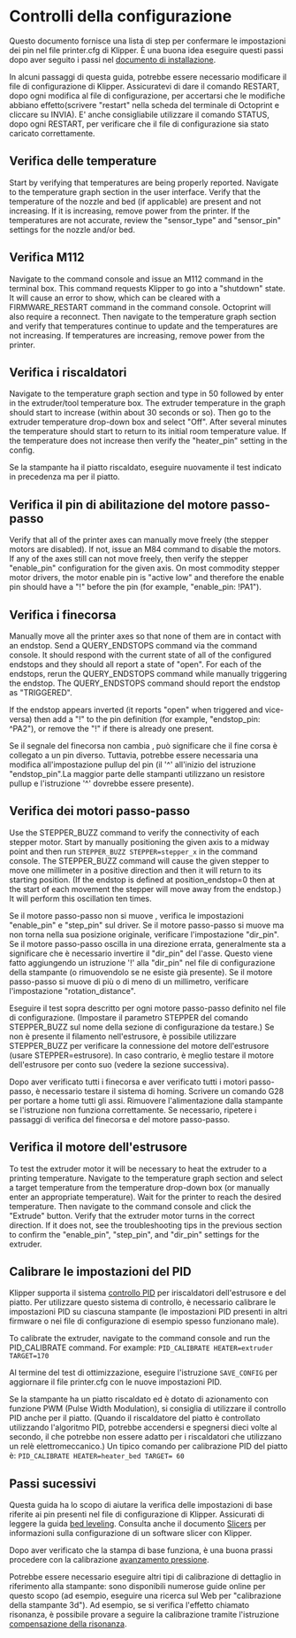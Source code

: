 # Controlli della configurazione

Questo documento fornisce una lista di step per confermare le impostazioni dei pin nel file printer.cfg di Klipper. È una buona idea eseguire questi passi dopo aver seguito i passi nel [documento di installazione](Installation.md).

In alcuni passaggi di questa guida, potrebbe essere necessario modificare il file di configurazione di Klipper. Assicuratevi di dare il comando RESTART, dopo ogni modifica al file di configurazione, per accertarsi che le modifiche abbiano effetto(scrivere "restart" nella scheda del terminale di Octoprint e cliccare su INVIA). E' anche consigliabile utilizzare il comando STATUS, dopo ogni RESTART, per verificare che il file di configurazione sia stato caricato correttamente.

## Verifica delle temperature

Start by verifying that temperatures are being properly reported. Navigate to the temperature graph section in the user interface. Verify that the temperature of the nozzle and bed (if applicable) are present and not increasing. If it is increasing, remove power from the printer. If the temperatures are not accurate, review the "sensor_type" and "sensor_pin" settings for the nozzle and/or bed.

## Verifica M112

Navigate to the command console and issue an M112 command in the terminal box. This command requests Klipper to go into a "shutdown" state. It will cause an error to show, which can be cleared with a FIRMWARE_RESTART command in the command console. Octoprint will also require a reconnect. Then navigate to the temperature graph section and verify that temperatures continue to update and the temperatures are not increasing. If temperatures are increasing, remove power from the printer.

## Verifica i riscaldatori

Navigate to the temperature graph section and type in 50 followed by enter in the extruder/tool temperature box. The extruder temperature in the graph should start to increase (within about 30 seconds or so). Then go to the extruder temperature drop-down box and select "Off". After several minutes the temperature should start to return to its initial room temperature value. If the temperature does not increase then verify the "heater_pin" setting in the config.

Se la stampante ha il piatto riscaldato, eseguire nuovamente il test indicato in precedenza ma per il piatto.

## Verifica il pin di abilitazione del motore passo-passo

Verify that all of the printer axes can manually move freely (the stepper motors are disabled). If not, issue an M84 command to disable the motors. If any of the axes still can not move freely, then verify the stepper "enable_pin" configuration for the given axis. On most commodity stepper motor drivers, the motor enable pin is "active low" and therefore the enable pin should have a "!" before the pin (for example, "enable_pin: !PA1").

## Verifica i finecorsa

Manually move all the printer axes so that none of them are in contact with an endstop. Send a QUERY_ENDSTOPS command via the command console. It should respond with the current state of all of the configured endstops and they should all report a state of "open". For each of the endstops, rerun the QUERY_ENDSTOPS command while manually triggering the endstop. The QUERY_ENDSTOPS command should report the endstop as "TRIGGERED".

If the endstop appears inverted (it reports "open" when triggered and vice-versa) then add a "!" to the pin definition (for example, "endstop_pin: ^PA2"), or remove the "!" if there is already one present.

Se il segnale del finecorsa non cambia , può significare che il fine corsa è collegato a un pin diverso. Tuttavia, potrebbe essere necessaria una modifica all'impostazione pullup del pin (il '^' all'inizio del istruzione "endstop_pin".La maggior parte delle stampanti utilizzano un resistore pullup e l'istruzione '^' dovrebbe essere presente).

## Verifica dei motori passo-passo

Use the STEPPER_BUZZ command to verify the connectivity of each stepper motor. Start by manually positioning the given axis to a midway point and then run `STEPPER_BUZZ STEPPER=stepper_x` in the command console. The STEPPER_BUZZ command will cause the given stepper to move one millimeter in a positive direction and then it will return to its starting position. (If the endstop is defined at position_endstop=0 then at the start of each movement the stepper will move away from the endstop.) It will perform this oscillation ten times.

Se il motore passo-passo non si muove , verifica le impostazioni "enable_pin" e "step_pin" sul driver. Se il motore passo-passo si muove ma non torna nella sua posizione originale, verificare l'impostazione "dir_pin". Se il motore passo-passo oscilla in una direzione errata, generalmente sta a significare che è necessario invertire il "dir_pin" del l'asse. Questo viene fatto aggiungendo un istruzione '!' alla "dir_pin" nel file di configurazione della stampante (o rimuovendolo se ne esiste già presente). Se il motore passo-passo si muove di più o di meno di un millimetro, verificare l'impostazione "rotation_distance".

Eseguire il test sopra descritto per ogni motore passo-passo definito nel file di configurazione. (Impostare il parametro STEPPER del comando STEPPER_BUZZ sul nome della sezione di configurazione da testare.) Se non è presente il filamento nell'estrusore, è possibile utilizzare STEPPER_BUZZ per verificare la connessione del motore dell'estrusore (usare STEPPER=estrusore). In caso contrario, è meglio testare il motore dell'estrusore per conto suo (vedere la sezione successiva).

Dopo aver verificato tutti i finecorsa e aver verificato tutti i motori passo-passo, è necessario testare il sistema di homing. Scrivere un comando G28 per portare a home tutti gli assi. Rimuovere l'alimentazione dalla stampante se l'istruzione non funziona correttamente. Se necessario, ripetere i passaggi di verifica del finecorsa e del motore passo-passo.

## Verifica il motore dell'estrusore

To test the extruder motor it will be necessary to heat the extruder to a printing temperature. Navigate to the temperature graph section and select a target temperature from the temperature drop-down box (or manually enter an appropriate temperature). Wait for the printer to reach the desired temperature. Then navigate to the command console and click the "Extrude" button. Verify that the extruder motor turns in the correct direction. If it does not, see the troubleshooting tips in the previous section to confirm the "enable_pin", "step_pin", and "dir_pin" settings for the extruder.

## Calibrare le impostazioni del PID

Klipper supporta il sistema [controllo PID](https://en.wikipedia.org/wiki/PID_controller) per iriscaldatori dell'estrusore e del piatto. Per utilizzare questo sistema di controllo, è necessario calibrare le impostazioni PID su ciascuna stampante (le impostazioni PID presenti in altri firmware o nei file di configurazione di esempio spesso funzionano male).

To calibrate the extruder, navigate to the command console and run the PID_CALIBRATE command. For example: `PID_CALIBRATE HEATER=extruder TARGET=170`

Al termine del test di ottimizzazione, eseguire l'istruzione `SAVE_CONFIG` per aggiornare il file printer.cfg con le nuove impostazioni PID.

Se la stampante ha un piatto riscaldato ed è dotato di azionamento con funzione PWM (Pulse Width Modulation), si consiglia di utilizzare il controllo PID anche per il piatto. (Quando il riscaldatore del piatto è controllato utilizzando l'algoritmo PID, potrebbe accendersi e spegnersi dieci volte al secondo, il che potrebbe non essere adatto per i riscaldatori che utilizzano un relè elettromeccanico.) Un tipico comando per calibrazione PID del piatto è: `PID_CALIBRATE HEATER=heater_bed TARGET= 60`

## Passi sucessivi

Questa guida ha lo scopo di aiutare la verifica delle impostazioni di base riferite ai pin presenti nel file di configurazione di Klipper. Assicurati di leggere la guida [bed leveling](Bed_Level.md). Consulta anche il documento [Slicers](Slicers.md) per informazioni sulla configurazione di un software slicer con Klipper.

Dopo aver verificato che la stampa di base funziona, è una buona prassi procedere con la calibrazione [avanzamento pressione](Pressure_Advance.md).

Potrebbe essere necessario eseguire altri tipi di calibrazione di dettaglio in riferimento alla stampante: sono disponibili numerose guide online per questo scopo (ad esempio, eseguire una ricerca sul Web per "calibrazione della stampante 3d"). Ad esempio, se si verifica l'effetto chiamato risonanza, è possibile provare a seguire la calibrazione tramite l'istruzione [compensazione della risonanza](Resonance_Compensation.md).
